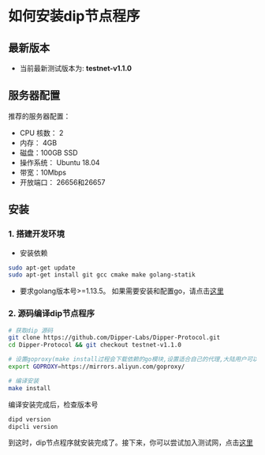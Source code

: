 # 如何安装dip节点程序

## 最新版本

* 当前最新测试版本为: **testnet-v1.1.0**

## 服务器配置

推荐的服务器配置：

* CPU 核数： 2
* 内存： 4GB
* 磁盘：100GB SSD
* 操作系统： Ubuntu 18.04
* 带宽：10Mbps
* 开放端口： 26656和26657

## 安装

### 1. 搭建开发环境

* 安装依赖

```bash
sudo apt-get update
sudo apt-get install git gcc cmake make golang-statik
```

* 要求golang版本号>=1.13.5。 如果需要安装和配置go，请点击[这里](../software/go-install.md)

### 2. 源码编译dip节点程序

```bash
# 获取dip 源码
git clone https://github.com/Dipper-Labs/Dipper-Protocol.git
cd Dipper-Protocol && git checkout testnet-v1.1.0

# 设置goproxy(make install过程会下载依赖的go模块,设置适合自己的代理,大陆用户可以设置以下代理来加快下载速度)
export GOPROXY=https://mirrors.aliyun.com/goproxy/

# 编译安装
make install
```

编译安装完成后，检查版本号

```bash
dipd version
dipcli version
```

到这时，dip节点程序就安装完成了。接下来，你可以尝试加入测试网，点击[这里](../get-started/how-to-join-testnet.md)